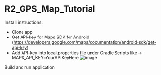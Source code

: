 # R2_GPS_Map_Tutorial

Install instructions:
- Clone app
- Get API-key for Maps SDK for Android (https://developers.google.com/maps/documentation/android-sdk/get-api-key)
- Add API-key into local.properties file under Gradle Scripts like -> MAPS_API_KEY=YourAPIKeyHere
![image](https://user-images.githubusercontent.com/49938344/204157581-9b4059ce-9978-40c4-9de3-80a607a461b8.png)



Build and run application
